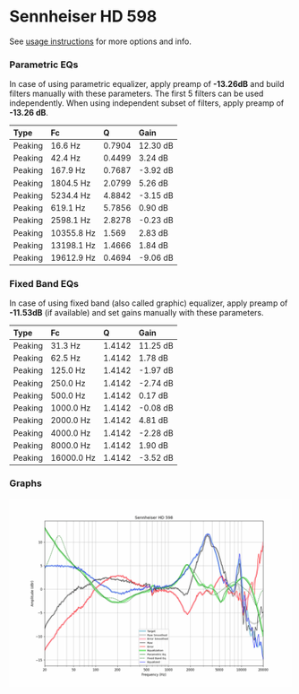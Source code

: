 # Sennheiser HD 598
See [usage instructions](https://github.com/jaakkopasanen/AutoEq#usage) for more options and info.

### Parametric EQs
In case of using parametric equalizer, apply preamp of **-13.26dB** and build filters manually
with these parameters. The first 5 filters can be used independently.
When using independent subset of filters, apply preamp of **-13.26 dB**.

| Type    | Fc         |      Q | Gain     |
|:--------|:-----------|:-------|:---------|
| Peaking | 16.6 Hz    | 0.7904 | 12.30 dB |
| Peaking | 42.4 Hz    | 0.4499 | 3.24 dB  |
| Peaking | 167.9 Hz   | 0.7687 | -3.92 dB |
| Peaking | 1804.5 Hz  | 2.0799 | 5.26 dB  |
| Peaking | 5234.4 Hz  | 4.8842 | -3.15 dB |
| Peaking | 619.1 Hz   | 5.7856 | 0.90 dB  |
| Peaking | 2598.1 Hz  | 2.8278 | -0.23 dB |
| Peaking | 10355.8 Hz | 1.569  | 2.83 dB  |
| Peaking | 13198.1 Hz | 1.4666 | 1.84 dB  |
| Peaking | 19612.9 Hz | 0.4694 | -9.06 dB |

### Fixed Band EQs
In case of using fixed band (also called graphic) equalizer, apply preamp of **-11.53dB**
(if available) and set gains manually with these parameters.

| Type    | Fc         |      Q | Gain     |
|:--------|:-----------|:-------|:---------|
| Peaking | 31.3 Hz    | 1.4142 | 11.25 dB |
| Peaking | 62.5 Hz    | 1.4142 | 1.78 dB  |
| Peaking | 125.0 Hz   | 1.4142 | -1.97 dB |
| Peaking | 250.0 Hz   | 1.4142 | -2.74 dB |
| Peaking | 500.0 Hz   | 1.4142 | 0.17 dB  |
| Peaking | 1000.0 Hz  | 1.4142 | -0.08 dB |
| Peaking | 2000.0 Hz  | 1.4142 | 4.81 dB  |
| Peaking | 4000.0 Hz  | 1.4142 | -2.28 dB |
| Peaking | 8000.0 Hz  | 1.4142 | 1.90 dB  |
| Peaking | 16000.0 Hz | 1.4142 | -3.52 dB |

### Graphs
![](./Sennheiser%20HD%20598.png)